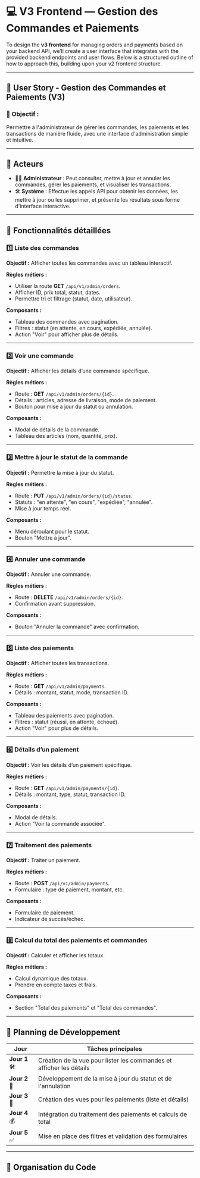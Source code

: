 # 💻 V3 Frontend — Gestion des Commandes et Paiements

To design the **v3 frontend** for managing orders and payments based on your backend API, we’ll create a user interface that integrates with the provided backend endpoints and user flows. Below is a structured outline of how to approach this, building upon your v2 frontend structure.

---

## 🛒 User Story - Gestion des Commandes et Paiements (V3)

### 🎯 Objectif :  
Permettre à l'administrateur de gérer les commandes, les paiements et les transactions de manière fluide, avec une interface d'administration simple et intuitive.

---

## 📌 Acteurs  

- 👨‍💼 **Administrateur** : Peut consulter, mettre à jour et annuler les commandes, gérer les paiements, et visualiser les transactions.  
- 🛠️ **Système** : Effectue les appels API pour obtenir les données, les mettre à jour ou les supprimer, et présente les résultats sous forme d'interface interactive.

---

## 📍 Fonctionnalités détaillées

### 1️⃣ Liste des commandes
**Objectif :** Afficher toutes les commandes avec un tableau interactif.

**Règles métiers :**
- Utiliser la route **GET** `/api/v1/admin/orders`.
- Afficher ID, prix total, statut, dates.
- Permettre tri et filtrage (statut, date, utilisateur).

**Composants :**
- Tableau des commandes avec pagination.
- Filtres : statut (en attente, en cours, expédiée, annulée).
- Action "Voir" pour afficher plus de détails.

---

### 2️⃣ Voir une commande
**Objectif :** Afficher les détails d’une commande spécifique.

**Règles métiers :**
- Route : **GET** `/api/v1/admin/orders/{id}`.
- Détails : articles, adresse de livraison, mode de paiement.
- Bouton pour mise à jour du statut ou annulation.

**Composants :**
- Modal de détails de la commande.
- Tableau des articles (nom, quantité, prix).

---

### 3️⃣ Mettre à jour le statut de la commande
**Objectif :** Permettre la mise à jour du statut.

**Règles métiers :**
- Route : **PUT** `/api/v1/admin/orders/{id}/status`.
- Statuts : "en attente", "en cours", "expédiée", "annulée".
- Mise à jour temps réel.

**Composants :**
- Menu déroulant pour le statut.
- Bouton "Mettre à jour".

---

### 4️⃣ Annuler une commande
**Objectif :** Annuler une commande.

**Règles métiers :**
- Route : **DELETE** `/api/v1/admin/orders/{id}`.
- Confirmation avant suppression.

**Composants :**
- Bouton "Annuler la commande" avec confirmation.

---

### 5️⃣ Liste des paiements
**Objectif :** Afficher toutes les transactions.

**Règles métiers :**
- Route : **GET** `/api/v1/admin/payments`.
- Détails : montant, statut, mode, transaction ID.

**Composants :**
- Tableau des paiements avec pagination.
- Filtres : statut (réussi, en attente, échoué).
- Action "Voir" pour plus de détails.

---

### 6️⃣ Détails d’un paiement
**Objectif :** Voir les détails d’un paiement spécifique.

**Règles métiers :**
- Route : **GET** `/api/v1/admin/payments/{id}`.
- Détails : montant, type, statut, transaction ID.

**Composants :**
- Modal de détails.
- Action "Voir la commande associée".

---

### 7️⃣ Traitement des paiements
**Objectif :** Traiter un paiement.

**Règles métiers :**
- Route : **POST** `/api/v1/admin/payments`.
- Formulaire : type de paiement, montant, etc.

**Composants :**
- Formulaire de paiement.
- Indicateur de succès/échec.

---

### 8️⃣ Calcul du total des paiements et commandes
**Objectif :** Calculer et afficher les totaux.

**Règles métiers :**
- Calcul dynamique des totaux.
- Prendre en compte taxes et frais.

**Composants :**
- Section "Total des paiements" et "Total des commandes".

---

## 📅 Planning de Développement

| Jour       | Tâches principales                                             |
|------------|---------------------------------------------------------------|
| **Jour 1** 🛠️ | Création de la vue pour lister les commandes et afficher les détails |
| **Jour 2** 🔄 | Développement de la mise à jour du statut et de l'annulation         |
| **Jour 3** 🔑 | Création des vues pour les paiements (liste et détails)             |
| **Jour 4** 💰 | Intégration du traitement des paiements et calculs de total         |
| **Jour 5** ✅ | Mise en place des filtres et validation des formulaires             |

---

## 📂 Organisation du Code

